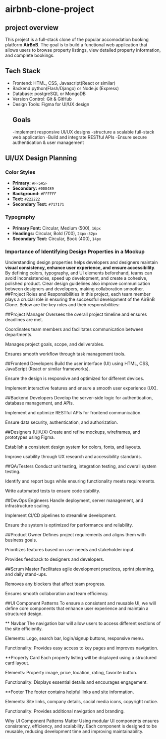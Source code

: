 # airbnb-clone-project
## project overview
This project is a full-stack clone of the popular accomodation booking platform **AirBnB**. The goal is to build a functional web application that allows users to browse property listings, view detailed property information, and complete bookings.
## Tech Stack
- Frontend: HTML, CSS, Javascript(React or similar)
- Backend:python(Flash/Django) or Node.js (Express)
- Database: postgreSQL or MongoDB
- Version Control: Git & GitHub
- Design Tools: Figma for UI/UX design
  ## Goals
  -implement responsive UI/UX designs
  -structure a scalable full-stack web application
  -Build and integrate RESTful APIs
  -Ensure secure authentication & user management
## UI/UX Design Planning

### Color Styles
- **Primary:** `#FF5A5F`
- **Secondary:** `#008489`
- **Background:** `#FFFFFF`
- **Text:** `#222222`
- **Secondary Text:** `#717171`

### Typography
- **Primary Font:** Circular, Medium (500), `16px`
- **Headings:** Circular, Bold (700), `24px-32px`
- **Secondary Text:** Circular, Book (400), `14px`

### Importance of Identifying Design Properties in a Mockup
Understanding design properties helps developers and designers maintain **visual consistency, enhance user experience, and ensure accessibility**. By defining colors, typography, and UI elements beforehand, teams can avoid inconsistencies, speed up development, and create a cohesive, polished product. Clear design guidelines also improve communication between designers and developers, making collaboration smoother.
##Project Roles and Responsibilities
In this project, each team member plays a crucial role in ensuring the successful development of the AirBnB Clone. Below are the key roles and their responsibilities:

##Project Manager
Oversees the overall project timeline and ensures deadlines are met.

Coordinates team members and facilitates communication between departments.

Manages project goals, scope, and deliverables.

Ensures smooth workflow through task management tools.

##Frontend Developers
Build the user interface (UI) using HTML, CSS, JavaScript (React or similar frameworks).

Ensure the design is responsive and optimized for different devices.

Implement interactive features and ensure a smooth user experience (UX).

##Backend Developers
Develop the server-side logic for authentication, database management, and APIs.

Implement and optimize RESTful APIs for frontend communication.

Ensure data security, authentication, and authorization.

##Designers (UI/UX)
Create and refine mockups, wireframes, and prototypes using Figma.

Establish a consistent design system for colors, fonts, and layouts.

Improve usability through UX research and accessibility standards.

##QA/Testers
Conduct unit testing, integration testing, and overall system testing.

Identify and report bugs while ensuring functionality meets requirements.

Write automated tests to ensure code stability.

##DevOps Engineers
Handle deployment, server management, and infrastructure scaling.

Implement CI/CD pipelines to streamline development.

Ensure the system is optimized for performance and reliability.

##Product Owner
Defines project requirements and aligns them with business goals.

Prioritizes features based on user needs and stakeholder input.

Provides feedback to designers and developers.

##Scrum Master
Facilitates agile development practices, sprint planning, and daily stand-ups.

Removes any blockers that affect team progress.

Ensures smooth collaboration and team efficiency.

##UI Component Patterns
To ensure a consistent and reusable UI, we will define core components that enhance user experience and maintain a structured design.

** Navbar
The navigation bar will allow users to access different sections of the site efficiently.

Elements: Logo, search bar, login/signup buttons, responsive menu.

Functionality: Provides easy access to key pages and improves navigation.

**Property Card
Each property listing will be displayed using a structured card layout.

Elements: Property image, price, location, rating, favorite button.

Functionality: Displays essential details and encourages engagement.

**Footer
The footer contains helpful links and site information.

Elements: Site links, company details, social media icons, copyright notice.

Functionality: Provides additional navigation and branding.

Why UI Component Patterns Matter
Using modular UI components ensures consistency, efficiency, and scalability. Each component is designed to be reusable, reducing development time and improving maintainability.
